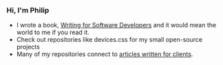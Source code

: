 ### Hi, I'm Philip

* I wrote a book, [Writing for Software Developers](https://philipkiely.com/wfsd) and it would mean the world to me if you read it.
* Check out repositories like devices.css for my small open-source projects
* Many of my repositories connect to [articles written for clients](https://philipkiely.com/essays/posts.html).
